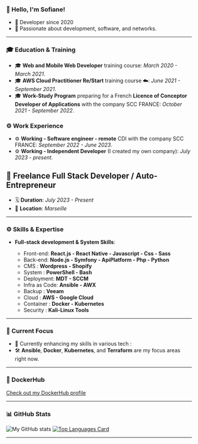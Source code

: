 ### 👋 Hello, I'm Sofiane!

- 📖 Developer since 2020
- 💬 Passionate about development, software, and networks.

---

### 🎓 Education & Training
- 🎓 **Web and Mobile Web Developer** training course: *March 2020 - March 2021*.
- 🎓 **AWS Cloud Practitioner Re/Start** training course ☁️: *June 2021 - September 2021*.
- 🎓 **Work-Study Program** preparing for a French **Licence of Conceptor Developer of Applications** with the company SCC FRANCE: *October 2021 - September 2022*.

### ⚙️ Work Experience
- ⚙️ **Working - Software engineer - remote** CDI with the company SCC FRANCE: *September 2022 - June 2023*.
- ⚙️ **Working - Independent Developer** (I created my own company): *July 2023 - present*.

## 💼 Freelance Full Stack Developer / Auto-Entrepreneur

- 🗓️ **Duration**: *July 2023 - Present*
- 📍 **Location**: *Marseille*

---

### ⚙️ Skills & Expertise
- **Full-stack development & System Skills**: 

  - Front-end: **React.js - React Native - Javascript - Css - Sass**
  - Back-end: **Node.js - Symfony - ApiPlatform - Php - Python**
  - CMS : **Wordpress - Shopify**
  - System : **PowerShell - Bash**
  - Deployment: **MDT - SCCM**
  - Infra as Code: **Ansible - AWX**
  - Backup : **Veeam**
  - Cloud : **AWS - Google Cloud**
  - Container : **Docker - Kubernetes**
  - Security : **Kali-Linux Tools**
    
---

### 🚀 Current Focus
- 🌱 Currently enhancing my skills in various tech :
- 🛠️ **Ansible**, **Docker**, **Kubernetes**, and **Terraform** are my focus areas right now.

---

### 🐳 DockerHub
[Check out my DockerHub profile](https://hub.docker.com/u/swattiez)

---

### 📊 GitHub Stats
![My GitHub stats](https://github-readme-stats.vercel.app/api?username=sofiane-wattiez&count_private=True&theme=gotham&show_icons=true)
[![Top Languages Card](https://github-readme-stats.vercel.app/api/top-langs/?username=sofiane-wattiez&langs_count=10&hide=html,procfile&theme=gotham)](https://github.com/sofiane-wattiez/github-readme-stats)

---
